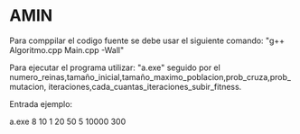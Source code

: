 # AMIN

Para comppilar el codigo fuente se debe usar el siguiente comando:
"g++ Algoritmo.cpp Main.cpp -Wall"

Para ejecutar el programa utilizar:
"a.exe" seguido por el numero_reinas,tamaño_inicial,tamaño_maximo_poblacion,prob_cruza,prob_mutacion, iteraciones,cada_cuantas_iteraciones_subir_fitness.

Entrada ejemplo:

a.exe 8 10 1 20 50 5 10000 300 

